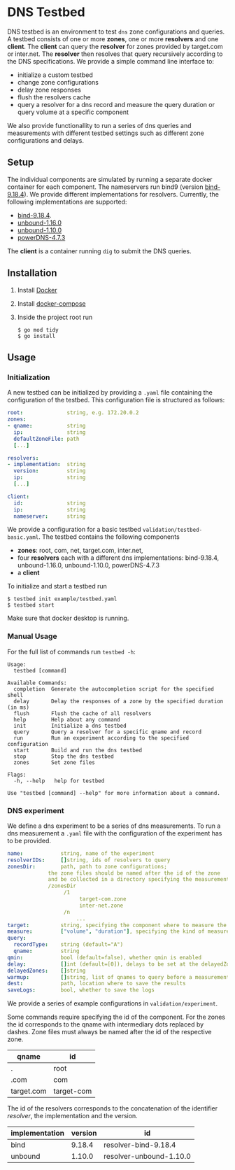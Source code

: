 
# DNS Testbed
DNS testbed is an environment to test `dns` zone configurations and queries. A testbed consists of one or more **zones**, one or more **resolvers** and one **client**. The **client** can query the **resolver** for zones provided by target.com or inter.net. The **resolver** then resolves that query recursively according to the DNS specifications.
We provide a simple command line interface to:

* initialize a custom testbed
* change zone configurations
* delay zone responses
* flush the resolvers cache
* query a resolver for a dns record and measure the query duration or query volume at a specific component

We also provide functionallity to run a series of dns queries and measurements with different testbed settings such as different zone configurations and delays.

## Setup
The individual components are simulated by running a separate docker container for each component. The nameservers run bind9 (version [bind-9.18.4](https://bind9.readthedocs.io/en/v9_18_4/notes.html)). We provide different implementations for resolvers. Currently, the following implementations are supported:

* [bind-9.18.4](https://bind9.readthedocs.io/en/v9_18_4/notes.html).
* [unbound-1.16.0](https://www.nlnetlabs.nl/news/2022/Jun/02/unbound-1.16.0-released/)
* [unbound-1.10.0](https://www.nlnetlabs.nl/news/2020/Feb/20/unbound-1.10.0-released/)
* [powerDNS-4.7.3](https://docs.powerdns.com/recursor/changelog/4.7.html#change-4.7.3)

The **client** is a container running `dig`  to submit the DNS queries.

## Installation
1. Install [Docker](https://docs.docker.com/get-docker/)
2. Install [docker-compose](https://docs.docker.com/compose/install/linux/)
3. Inside the project root run


   ```
   $ go mod tidy
   $ go install
   ```

## Usage

### Initialization
A new testbed can be initialized by providing a `.yaml` file containing the configuration of the testbed. This configuration file is structured as follows:

```yaml
root:              string, e.g. 172.20.0.2
zones:
- qname:           string
  ip:              string
  defaultZoneFile: path
  [...]

resolvers:
- implementation:  string
  version:         string
  ip:              string
  [...]

client:
  id:              string
  ip:              string
  nameserver:	   string
```

We provide a configuration for a basic testbed `validation/testbed-basic.yaml`. The testbed contains the following components

* **zones**: root, com, net, target.com, inter.net, 
* four **resolvers** each with a different dns implementations: bind-9.18.4, unbound-1.16.0, unbound-1.10.0, powerDNS-4.7.3
* a **client**

To initialize and start a testbed run 

```
$ testbed init example/testbed.yaml
$ testbed start
```
Make sure that docker desktop is running.

### Manual Usage
For the full list of commands run `testbed -h`:

```
Usage:
  testbed [command]

Available Commands:
  completion  Generate the autocompletion script for the specified shell
  delay       Delay the responses of a zone by the specified duration (in ms)
  flush       Flush the cache of all resolvers
  help        Help about any command
  init        Initialize a dns testbed
  query       Query a resolver for a specific qname and record
  run         Run an experiment according to the specified configuration
  start       Build and run the dns testbed
  stop        Stop the dns testbed
  zones       Set zone files

Flags:
  -h, --help   help for testbed

Use "testbed [command] --help" for more information about a command.

```

### DNS experiment
We define a dns experiment to be a series of dns measurements. To run a dns measurement a `.yaml` file with the configuration of the experiment has to be provided.

```yaml
name:            string, name of the experiment
resolverIDs:     []string, ids of resolvers to query
zonesDir:        path, path to zone configurations; 
	         the zone files should be named after the id of the zone
	         and be collected in a directory specifying the measurement; e.g.
	         /zonesDir
	              /1
	                   target-com.zone
	                   inter-net.zone
	              /n
                      ...
target:          string, specifying the component where to measure the query volume or duration
measure:         ["volume", "duration"], specifying the kind of measurement
query:
  recordType:    string (default="A")
  qname:         string
qmin:            bool (default=false), whether qmin is enabled
delay:           []int (default=[0]), delays to be set at the delayedZones before measurements
delayedZones:    []string
warmup:          []string, list of qnames to query before a measurement to warm up the resolver
dest:            path, location where to save the results
saveLogs:        bool, whether to save the logs
```

We provide a series of example configurations in `validation/experiment`.

Some commands require specifying the id of the component. For the zones the id corresponds to the qname with intermediary dots replaced by dashes. Zone files must always be named after the id of the respective zone.

|qname				|	id|
|-------------|----|
|.| root|
|.com| com|
|target.com| target-com|

The id of the resolvers corresponds to the concatenation of the identifier *resolver*, the implementation and the version.


|implementation|version	|	id|
|-------------|----|----|
|bind| 9.18.4|resolver-bind-9.18.4|
|unbound| 1.10.0|resolver-unbound-1.10.0|

